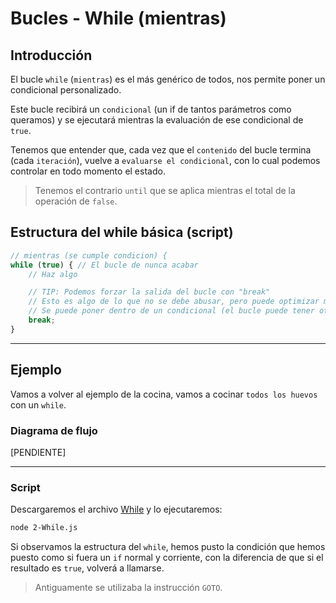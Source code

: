# Bucles - While (mientras)

## Introducción

El bucle `while` (`mientras`) es el más genérico de todos, nos permite poner un condicional personalizado.

Este bucle recibirá un `condicional` (un if de tantos parámetros como queramos) y se ejecutará mientras la evaluación de ese condicional de `true`.

Tenemos que entender que, cada vez que el `contenido` del bucle termina (cada `iteración`), vuelve a `evaluarse el condicional`, con lo cual podemos controlar en todo momento el estado.

> Tenemos el contrario `until` que se aplica mientras el total de la operación de `false`.

## Estructura del while básica (script)

```js
// mientras (se cumple condicion) {
while (true) { // El bucle de nunca acabar
    // Haz algo

    // TIP: Podemos forzar la salida del bucle con "break"
    // Esto es algo de lo que no se debe abusar, pero puede optimizar mucho el código
    // Se puede poner dentro de un condicional (el bucle puede tener otros bucles, condicionales...)
    break;
}
```

---------------------------------

## Ejemplo

Vamos a volver al ejemplo de la cocina, vamos a cocinar `todos los huevos` con un `while`.

### Diagrama de flujo

[PENDIENTE]

---------------------------------

### Script

Descargaremos el archivo [While](/Ejemplos/3-Bucles/2-While/2-While.js) y lo ejecutaremos:

```bash
node 2-While.js
```

Si observamos la estructura del `while`, hemos pusto la condición que hemos puesto como si fuera un `if` normal y corriente, con la diferencia de que si el resultado es `true`, volverá a llamarse.

> Antiguamente se utilizaba la instrucción `GOTO`.